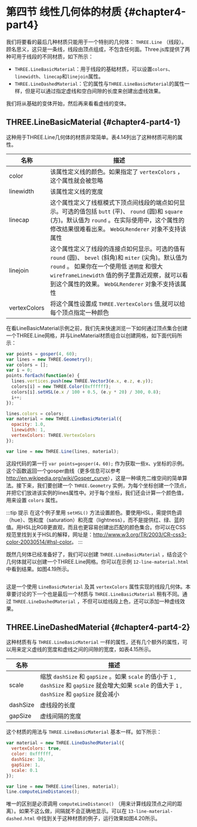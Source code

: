# 第四节 线性几何体的材质 {#chapter4-part4}

我们将要看的最后几种材质只能用于一个特别的几何体： `THREE.Line` （线段）。顾名思义，这只是一条线，线段由顶点组成，不包含任何面。Three.js库提供了两种可用于线段的不同材质，如下所示：

* `THREE.LineBasicMaterial`：用于线段的基础材质，可以设置`colors`、`linewidth`、`linecap`和`linejoin`属性。
* `THREE.LineDashedMaterial`：它的属性与`THREE.LineBasicMaterial`的属性一样，但是可以通过指定虚线和空白间隙的长度来创建出虚线效果。

我们将从基础的变体开始，然后再来看看虚线的变体。

## THREE.LineBasicMaterial {#chapter4-part4-1}

这种用于THREE.Line几何体的材质非常简单。表4.14列出了这种材质可用的属性。

| 名称 | 描述 |
| --- | --- |
| color | 该属性定义线的颜色。如果指定了 `vertexColors` ，这个属性就会被忽略 |
| linewidth | 该属性定义线的宽度 |
| linecap | 这个属性定义了线框模式下顶点间线段的端点如何显示。可选的值包括 `butt` (平)、 `round` (圆)和 `square` (方)。默认值为 `round` 。在实际使用中，这个属性的修改结果很难看出来。 `WebGLRenderer` 对象不支持该属性 |
| linejoin | 这个属性定义了线段的连接点如何显示。可选的值有 `round` (圆)、 `bevel` (斜角)和 `miter` (尖角)。默认值为 `round` 。 如果你在一个使用低 `透明度` 和很大 `wireframeLinewidth` 值的例子里靠近观察，就可以看到这个属性的效果。 `WebGLRenderer` 对象不支持该属性 |
| vertexColors | 将这个属性设置成 `THREE.VertexColors` 值,就可以给每个顶点指定一种颜色 |

在看LineBasicMaterial示例之前，我们先来快速浏览一下如何通过顶点集合创建一个THREE.Line网格，并与LineMaterial材质组合以创建网格，如下面代码所示：

```js
var points = gosper(4, 60);
var lines = new THREE.Geometry();
var colors = [];
var i = 0;
points.forEach(function(e) {
  lines.vertices.push(new THREE.Vector3(e.x, e.z, e.y));
  colors[i] = new THREE.Color(0xffffff);
  colors[i].setHSL(e.x / 100 + 0.5, (e.y * 20) / 300, 0.8);
  i++;
});

lines.colors = colors;
var material = new THREE.LineBasicMaterial({
  opacity: 1.0,
  linewidth: 1,
  vertexColors: THREE.VertexColors
});

var line = new THREE.Line(lines, material);
```

这段代码的第一行 `var points=gosper(4，60);` 作为获取一些x、y坐标的示例。这个函数返回一个gosper曲线（更多信息可以参考<http://en.wikipedia.org/wiki/Gosper_curve>），这是一种填充二维空间的简单算法。接下来，我们要创建一个 `THREE.Geometry` 实例，为每个坐标创建一个顶点，并把它们放进该实例的lines属性中。对于每个坐标，我们还会计算一个颜色值，用来设置 `colors` 属性。

:::tip 提示
在这个例子里用 `setHSL()` 方法设置颜色。要使用HSL，需提供色调（hue）、饱和度（saturation）和亮度（lightness），而不是提供红、绿、蓝的值。用HSL比RGB更直观，而且也更容易创建出匹配的颜色集合。你可以在CSS规范里找到关于HSL的解释，网址是：<http://www.w3.org/TR/2003/CR-css3-color-20030514/#hsl-color>。
:::

既然几何体已经准备好了，我们可以创建 `THREE.LineBasicMaterial` ，结合这个几何体就可以创建一个THREE.Line网格。你可以在示例 `12-line-material.html` 中看到结果。如图4.19所示。

<Image :index="19" />

这是一个使用 `LineBasicMaterial` 及其 `vertexColors` 属性实现的线段几何体。本章要讨论的下一个也是最后一个材质与 `THREE.LineBasicMaterial` 稍有不同。通过 `THREE.LineDashedMaterial` ，不但可以给线段上色，还可以添加一种虚线效果。

## THREE.LineDashedMaterial {#chapter4-part4-2}

这种材质有与 `THREE.LineBasicMaterial` 一样的属性，还有几个额外的属性，可以用来定义虚线的宽度和虚线之间的间隙的宽度，如表4.15所示。

| 名称 | 描述 |
| --- | --- |
| scale | 缩放 `dashSize` 和 `gapSize` 。如果 `scale` 的值小于 `1` , `dashSize` 和 `gapSize` 就会增大;如果 `scale` 的值大于 `1` , `dashSize` 和 `gapSize` 就会减小 |
| dashSize | 虚线段的长度 |
| gapSize | 虚线间隔的宽度 |

这个材质的用法与 `THREE.LineBasicMaterial` 基本一样。如下所示：

```js
var material = new THREE.LineDashedMaterial({
  vertexColors: true,
  color: 0xffffff,
  dashSize: 10,
  gapSize: 1,
  scale: 0.1
});

var line = new THREE.Line(lines, material);
line.computeLineDistances();
```

唯一的区别是必须调用 `computeLineDistance()` （用来计算线段顶点之间的距离）。如果不这么做，间隔就不会正确地显示。可以在 `13-line-material-dashed.html` 中找到关于这种材质的例子，运行效果如图4.20所示。

<Image :index="20" />
